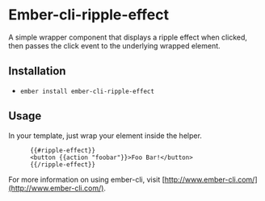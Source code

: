 # Ember-cli-ripple-effect

A simple wrapper component that displays a ripple effect when clicked, then
passes the click event to the underlying wrapped element.

## Installation

* `ember install ember-cli-ripple-effect`

## Usage

In your template, just wrap your element inside the helper.

          {{#ripple-effect}}
          <button {{action "foobar"}}>Foo Bar!</button>
          {{/ripple-effect}}

For more information on using ember-cli, visit [http://www.ember-cli.com/](http://www.ember-cli.com/).
